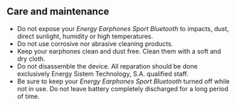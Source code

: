 ## Care and maintenance

*	Do not expose your *Energy Earphones Sport Bluetooth* to impacts, dust, direct sunlight, humidity or high temperatures.
*	Do not use corrosive nor abrasive cleaning products.
*	Keep your earphones clean and dust free. Clean them with a soft and dry cloth.
*	Do not disassemble the device. All reparation should be done exclusively Energy Sistem Technology, S.A. qualified staff.
*	Be sure to keep your *Energy Earphones Sport Bluetooth* turned off while not in use. Do not leave battery completely discharged for a long period of time.
